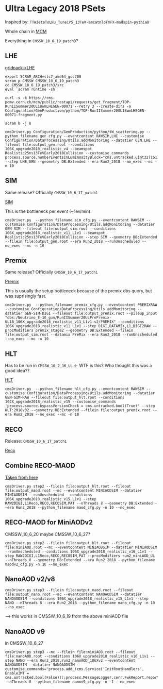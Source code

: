 # Ultra Legacy 2018 PSets

Inspired by: `TTWJetsToLNu_TuneCP5_13TeV-amcatnloFXFX-madspin-pythia8`

Whole chain in [MCM](https://cms-pdmv.cern.ch/mcm/chained_requests?prepid=TOP-chain_RunIISummer20UL18wmLHEGEN_flowRunIISummer20UL18SIM_flowRunIISummer20UL18DIGIPremix_flowRunIISummer20UL18HLT_flowRunIISummer20UL18RECO_flowRunIISummer20UL18MiniAODv2-00049&page=0&shown=15)

Everything in `CMSSW_10_6_19_patch3`?

## LHE

[gridpack->LHE](https://cms-pdmv.cern.ch/mcm/public/restapi/requests/get_test/TOP-RunIISummer20UL18wmLHEGEN-00071)

```
export SCRAM_ARCH=slc7_amd64_gcc700
scram p CMSSW CMSSW_10_6_19_patch3
cd CMSSW_10_6_19_patch3/src
eval `scram runtime -sh`

curl -s -k https://cms-pdmv.cern.ch/mcm/public/restapi/requests/get_fragment/TOP-RunIISummer20UL18wmLHEGEN-00071 --retry 3 --create-dirs -o Configuration/GenProduction/python/TOP-RunIISummer20UL18wmLHEGEN-00071-fragment.py

scram b -j 8

cmsDriver.py Configuration/GenProduction/python/tW_scattering.py --python_filename gen_cfg.py --eventcontent RAWSIM,LHE --customise Configuration/DataProcessing/Utils.addMonitoring --datatier GEN,LHE --fileout file:output_gen.root --conditions 106X_upgrade2018_realistic_v4 --beamspot Realistic25ns13TeVEarly2018Collision --customise_commands process.source.numberEventsInLuminosityBlock="cms.untracked.uint32(161)" --step LHE,GEN --geometry DB:Extended --era Run2_2018 --no_exec --mc -n 10
```

## SIM

Same release? Officially `CMSSW_10_6_17_patch1`

[SIM](https://cms-pdmv.cern.ch/mcm/public/restapi/requests/get_test/TOP-RunIISummer20UL18SIM-00119)

This is the bottleneck per event (~1ev/min).

```
cmsDriver.py  --python_filename sim_cfg.py --eventcontent RAWSIM --customise Configuration/DataProcessing/Utils.addMonitoring --datatier GEN-SIM --fileout file:output_sim.root --conditions 106X_upgrade2018_realistic_v11_L1v1 --beamspot Realistic25ns13TeVEarly2018Collision --step SIM --geometry DB:Extended --filein file:output_gen.root --era Run2_2018 --runUnscheduled --no_exec --mc -n 10
```

## Premix

Same release? Officially `CMSSW_10_6_17_patch1`

[Premix](https://cms-pdmv.cern.ch/mcm/public/restapi/requests/get_test/TOP-RunIISummer20UL18DIGIPremix-00119)

This is usually the setup bottleneck because of the premix dbs query, but was suprisingly fast.

```
cmsDriver.py  --python_filename premix_cfg.py --eventcontent PREMIXRAW --customise Configuration/DataProcessing/Utils.addMonitoring --datatier GEN-SIM-DIGI --fileout file:output_premix.root --pileup_input "dbs:/Neutrino_E-10_gun/RunIISummer20ULPrePremix-UL18_106X_upgrade2018_realistic_v11_L1v1-v2/PREMIX" --conditions 106X_upgrade2018_realistic_v11_L1v1 --step DIGI,DATAMIX,L1,DIGI2RAW --procModifiers premix_stage2 --geometry DB:Extended --filein file:output_sim.root --datamix PreMix --era Run2_2018 --runUnscheduled --no_exec --mc -n 10
```

## HLT

Has to be run in `CMSSW_10_2_16_UL` <- WTF is this? Who thought this was a good idea??

[HLT](https://cms-pdmv.cern.ch/mcm/public/restapi/requests/get_test/TOP-RunIISummer20UL18HLT-00119)

```
cmsDriver.py  --python_filename hlt_cfg.py --eventcontent RAWSIM --customise Configuration/DataProcessing/Utils.addMonitoring --datatier GEN-SIM-RAW --fileout file:output_hlt.root --conditions 102X_upgrade2018_realistic_v15 --customise_commands 'process.source.bypassVersionCheck = cms.untracked.bool(True)' --step HLT:2018v32 --geometry DB:Extended --filein file:output_premix.root --era Run2_2018 --no_exec --mc -n 10
```

## RECO

Release: `CMSSW_10_6_17_patch1`

[Reco](https://cms-pdmv.cern.ch/mcm/public/restapi/requests/get_test/TOP-RunIISummer20UL18RECO-00119)


## Combine RECO-MAOD

[Taken from here](https://twiki.cern.ch/twiki/bin/view/CMS/PdmVLegacy2018Analysis)

```
cmsDriver.py step2 --filein file:output_hlt.root --fileout file:output_maod.root --mc --eventcontent MINIAODSIM --datatier MINIAODSIM --runUnscheduled --conditions 106X_upgrade2018_realistic_v15_L1v1 --step RAW2DIGI,L1Reco,RECO,RECOSIM,PAT --nThreads 8 --geometry DB:Extended --era Run2_2018 --python_filename maod_cfg.py -n 10 --no_exec
```

## RECO-MAOD for MiniAODv2

CMSSW_10_6_20
maybe CMSSW_10_6_27?
```
cmsDriver.py step2 --filein file:output_hlt.root --fileout file:miniAOD.root --mc --eventcontent MINIAODSIM --datatier MINIAODSIM --runUnscheduled --conditions 106X_upgrade2018_realistic_v16_L1v1 --step RAW2DIGI,L1Reco,RECO,RECOSIM,PAT --procModifiers run2_miniAOD_UL --nThreads 8 --geometry DB:Extended --era Run2_2018 --python_filename maodv2_cfg.py -n 10 --no_exec
```


## NanoAOD v2/v8

```
cmsDriver.py step3 --filein file:output_maod.root --fileout file:output_nano.root --mc --eventcontent NANOAODSIM --datatier NANOAODSIM --conditions 106X_upgrade2018_realistic_v15_L1v1 --step NANO --nThreads 8 --era Run2_2018 --python_filename nano_cfg.py -n 10 --no_exec
```
--> this works in CMSSW_10_6_19 from the above miniAOD file

## NanoAOD v9
in CMSSW_10_6_27

```
cmsDriver.py step3 --mc --filein file:miniAOD.root --fileout file:nanoAOD.root --conditions 106X_upgrade2018_realistic_v16_L1v1 --step NANO --era Run2_2018,run2_nanoAOD_106Xv2 --eventcontent NANOAODSIM --datatier NANOAODSIM --customise_commands="process.add_(cms.Service('InitRootHandlers', EnableIMT = cms.untracked.bool(False)));process.MessageLogger.cerr.FwkReport.reportEvery=100" --nThreads 8 --python_filename nanov9_cfg.py -n -1 --no_exec
```
